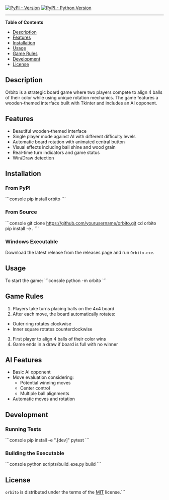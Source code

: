 [![PyPI - Version](https://img.shields.io/pypi/v/orbito.svg)](https://pypi.org/project/orbito)
[![PyPI - Python Version](https://img.shields.io/pypi/pyversions/orbito.svg)](https://pypi.org/project/orbito)

-----

**Table of Contents**

- [Description](#description)
- [Features](#features)
- [Installation](#installation) 
- [Usage](#usage)
- [Game Rules](#game-rules)
- [Development](#development)
- [License](#license)

## Description

Orbito is a strategic board game where two players compete to align 4 balls of their color while using unique rotation mechanics. The game features a wooden-themed interface built with Tkinter and includes an AI opponent.

## Features

- Beautiful wooden-themed interface
- Single player mode against AI with different difficulty levels
- Automatic board rotation with animated central button 
- Visual effects including ball shine and wood grain
- Real-time turn indicators and game status
- Win/Draw detection

## Installation

### From PyPI
\```console
pip install orbito
\```

### From Source 
\```console
git clone https://github.com/yourusername/orbito.git
cd orbito
pip install -e .
\```

### Windows Executable
Download the latest release from the releases page and run `Orbito.exe`.

## Usage

To start the game:
\```console 
python -m orbito
\```

## Game Rules

1. Players take turns placing balls on the 4x4 board
2. After each move, the board automatically rotates:
  - Outer ring rotates clockwise
  - Inner square rotates counterclockwise
3. First player to align 4 balls of their color wins
4. Game ends in a draw if board is full with no winner

## AI Features

- Basic AI opponent
- Move evaluation considering:
  - Potential winning moves
  - Center control
  - Multiple ball alignments
- Automatic moves and rotation

## Development

### Running Tests
\```console
pip install -e ".[dev]"
pytest
\```

### Building the Executable
\```console
python scripts/build_exe.py build
\```

## License

`orbito` is distributed under the terms of the [MIT](https://spdx.org/licenses/MIT.html) license.```
